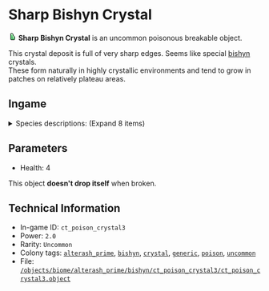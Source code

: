 # Sharp Bishyn Crystal

<img src="https://raw.githubusercontent.com/Ceterai/Enternia/main/objects/biome/alterash_prime/bishyn/ct_poison_crystal3/icon.png" alt="Sharp Bishyn Crystal icon" loading="lazy" height="16px" width="auto" /> **Sharp Bishyn Crystal** is an uncommon poisonous breakable object.

This crystal deposit is full of very sharp edges. Seems like special [bishyn](https://ceterai.github.io/MyEnternia/Wiki/Tags/Bishyn) crystals.  
These form naturally in highly crystallic environments and tend to grow in patches on relatively plateau areas.

## Ingame

<details markdown="1"><summary>Species descriptions: (Expand 8 items)</summary>

- Alta: Bishyn crystals are poisonous. Better be careful.
- Apex: Crystals are quite beautiful.
- Avian: A bunch of shiny crystals.
- Floran: Shiny, pointy rocksss.
- Glitch: Impatient. Crystals are unpleasant when underfoot.
- Human: Ooh, pretty.
- Hylotl: This crystal reminds me of frozen coral.
- Novakid: A sparklin' crystal.

</details>

## Parameters

- Health: 4

This object **doesn't drop itself** when broken.

## Technical Information

- In-game ID: `ct_poison_crystal3`
- Power: `2.0`
- Rarity: `Uncommon`
- Colony tags: [`alterash_prime`](https://ceterai.github.io/MyEnternia/Wiki/Tags/AlterashPrime), [`bishyn`](https://ceterai.github.io/MyEnternia/Wiki/Tags/Bishyn), [`crystal`](https://ceterai.github.io/MyEnternia/Wiki/Tags/Crystal), [`generic`](https://ceterai.github.io/MyEnternia/Wiki/Tags/Generic), [`poison`](https://ceterai.github.io/MyEnternia/Wiki/Tags/Poison), [`uncommon`](https://ceterai.github.io/MyEnternia/Wiki/Tags/Uncommon)
- File: [`/objects/biome/alterash_prime/bishyn/ct_poison_crystal3/ct_poison_crystal3.object`](https://github.com/Ceterai/Enternia/blob/main/objects/biome/alterash_prime/bishyn/ct_poison_crystal3/ct_poison_crystal3.object)
